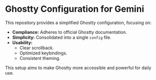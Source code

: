 # Ghostty Configuration for Gemini

This repository provides a simplified Ghostty configuration, focusing on:

-   **Compliance:** Adheres to official Ghostty documentation.
-   **Simplicity:** Consolidated into a single `config` file.
-   **Usability:**
    -   Clear scrollback.
    -   Optimized keybindings.
    -   Consistent theming.

This setup aims to make Ghostty more accessible and powerful for daily use.
